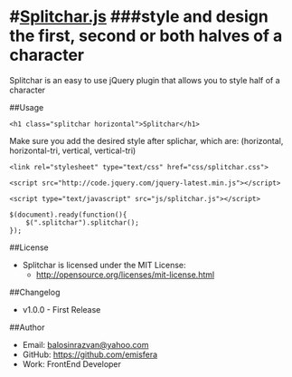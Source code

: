 #[Splitchar.js](http://emisfera.github.io/Splitchar.js/)
###style and design the first, second or both halves of a character
=========

Splitchar is an easy to use jQuery plugin that allows you to style half of a character

##Usage
<pre class="language-markup"><code>&lt;h1 class=&quot;splitchar horizontal&quot;&gt;Splitchar&lt;/h1&gt;</code></pre>
Make sure you add the desired style after splichar, which are: (horizontal, horizontal-tri, vertical, vertical-tri)
<pre class="language-markup"><code>&lt;link rel=&quot;stylesheet&quot; type=&quot;text/css&quot; href=&quot;css/splitchar.css&quot;&gt;</code></pre>
<pre class="language-markup"><code>&lt;script src=&quot;http://code.jquery.com/jquery-latest.min.js&quot;&gt;&lt;/script&gt;</code></pre>				
<pre class="language-markup"><code>&lt;script type=&quot;text/javascript&quot; src=&quot;js/splitchar.js&quot;&gt;&lt;/script&gt;</code></pre>
<pre class="language-javascript"><code>$(document).ready(function(){
    $(".splitchar").splitchar();
});</code></pre>

##License
- Splitchar is licensed under the MIT License:
  - http://opensource.org/licenses/mit-license.html

##Changelog
- v1.0.0 - First Release

##Author
- Email: balosinrazvan@yahoo.com
- GitHub: https://github.com/emisfera
- Work: FrontEnd Developer

